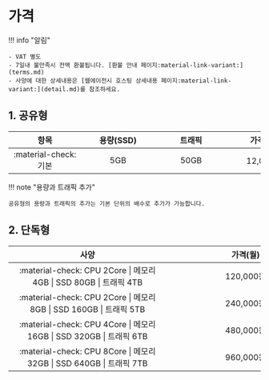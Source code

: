 # 가격

!!! info "알림"

    - VAT 별도
    - 7일내 불만족시 전액 환불됩니다. [환불 안내 페이지:material-link-variant:](terms.md)
    - 사양에 대한 상세내용은 [웹에이전시 호스팅 상세내용 페이지:material-link-variant:](detail.md)를 참조하세요.

## 1. 공유형

| <div style="width: 130px;">항목</div> | <div style="width: 130px;">용량(SSD)</div> | <div style="width: 130px;">트래픽</div> | <div style="width: 130px;">가격(월)</div> |
| :---: | :---: | :---: | :---: |
| :material-check: 기본 | 5GB | 50GB | 12,000원 |

!!! note "용량과 트래픽 추가"

    공유형의 용량과 트래픽의 추가는 기본 단위의 배수로 추가가 가능합니다.

## 2. 단독형

| <div style="width: 300px;">사양</div> | <div style="width: 300px;">가격(월)</div> |
| :---: | :---: |
| :material-check: CPU 2Core \| 메모리 4GB \| SSD 80GB \| 트래픽 4TB | 120,000원 |
| :material-check: CPU 2Core \| 메모리 8GB \| SSD 160GB \| 트래픽 5TB | 240,000원 |
| :material-check: CPU 4Core \| 메모리 16GB \| SSD 320GB \| 트래픽 6TB | 480,000원 |
| :material-check: CPU 8Core \| 메모리 32GB \| SSD 640GB \| 트래픽 7TB | 960,000원 |
